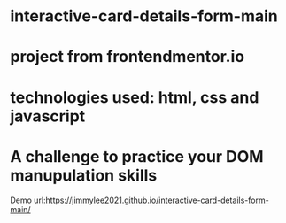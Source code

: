 # interactive-card-details-form-main
# project from frontendmentor.io
# technologies used: html, css and javascript
# A challenge to practice your DOM manupulation skills
Demo url:https://jimmylee2021.github.io/interactive-card-details-form-main/
